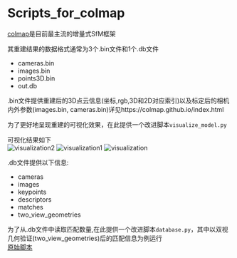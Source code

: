 # Scripts_for_colmap
[colmap](https://github.com/colmap/colmap)是目前最主流的增量式SfM框架  

其重建结果的数据格式通常为3个.bin文件和1个.db文件  
* cameras.bin  
* images.bin
* points3D.bin
* out.db

.bin文件提供重建后的3D点云信息(坐标,rgb,3D和2D对应索引)以及标定后的相机内外参数(images.bin, cameras.bin)详见https://colmap.github.io/index.html

为了更好地呈现重建的可视化效果，在此提供一个改进脚本`visualize_model.py`  

可视化结果如下  
![visualization2](https://github.com/anterrrr/scripts-for-output-from-colmap/assets/130300209/6d601a93-a3d4-49d6-9ebf-c3443041ef2a)
![visualization1](https://github.com/anterrrr/scripts-for-output-from-colmap/assets/130300209/4eb8735d-83dd-49c7-befe-39cd4666742d)
![visualization](https://github.com/anterrrr/scripts-for-output-from-colmap/assets/130300209/0e7d5c9d-36de-49fb-ab2d-e888399cf5c7)  

.db文件提供以下信息:  
* cameras
* images
* keypoints
* descriptors
* matches
* two_view_geometries

为了从.db文件中读取匹配数量,在此提供一个改进脚本`database.py`，其中以双视几何验证(two_view_geometries)后的匹配信息为例运行  
[原始脚本](https://github.com/colmap/colmap/tree/dev/scripts)   

